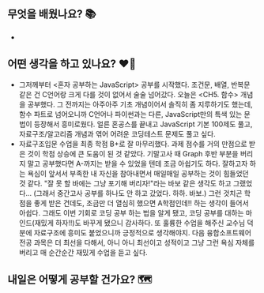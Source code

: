 ## 무엇을 배웠나요? 📚
- 

## 어떤 생각을 하고 있나요? ❤️‍🔥
- 그저께부터 <혼자 공부하는 JavaScript> 공부를 시작했다. 조건문, 배열, 반복문 같은 건 C언어랑 크게 다를 것이 없어서 술술 넘어갔다. 오늘은 <CH5. 함수> 개념을 공부했다. 그 전까지는 아주아주 기초 개념이어서 솔직히 좀 지루하기도 했는데, 함수 파트로 넘어오니까 C언어나 파이썬과는 다른, JavaScript만의 특색 있는 문법이 등장해서 흥미로웠다. 얼른 혼공스를 끝내고 JavaScript 기본 100제도 풀고, 자료구조/알고리즘 개념과 엮어 어려운 코딩테스트 문제도 풀고 싶다.
- 자료구조입문 수업을 최종 학점 B+로 잘 마무리했다. 과제 점수를 거의 만점으로 받은 것이 학점 상승에 큰 도움이 된 것 같았다. 기말고사 때 Graph 후반 부분을 버리지 말고 공부했다면 A-까지는 받을 수 있었을 텐데 조금 아쉽기도 하다. 잘하고자 하는 욕심이 앞서서 부족한 내 자신을 참아내면서 매일매일 공부하는 것이 힘들었던 것 같다. "잘 못 할 바에는 그냥 포기해 버리자!"라는 바보 같은 생각도 하고 그랬었다... (그래서 중간고사 공부를 하나도 안 하고 갔었다. 하하. 바보.) 그런 것치곤 학점을 좋게 받은 건데도, 조금만 더 열심히 했으면 A학점인데!! 하는 생각이 들어서 아쉽다. 그래도 이번 기회로 코딩 공부 하는 법을 알게 됐고, 코딩 공부를 대하는 마인드(재밌게 하자!!)도 바꾸게 됐으니 감사하다. 또 훌륭한 수업을 해주신 교수님 덕분에 자료구조에 흥미도 붙었으니까 긍정적으로 생각해야지. 다음 융합소프트웨어 전공 과목은 더 최선을 다해서, 아니 아니 최선이고 성적이고 그냥 그런 욕심 자체를 버리고 매 순간순간 재밌게 수업을 듣고 싶다.

## 내일은 어떻게 공부할 건가요? 🗺